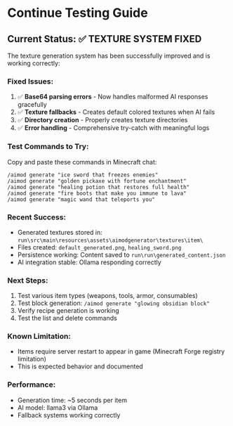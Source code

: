 # Continue Testing Guide

## Current Status: ✅ TEXTURE SYSTEM FIXED

The texture generation system has been successfully improved and is working correctly:

### Fixed Issues:
1. ✅ **Base64 parsing errors** - Now handles malformed AI responses gracefully
2. ✅ **Texture fallbacks** - Creates default colored textures when AI fails
3. ✅ **Directory creation** - Properly creates texture directories
4. ✅ **Error handling** - Comprehensive try-catch with meaningful logs

### Test Commands to Try:

Copy and paste these commands in Minecraft chat:

```
/aimod generate "ice sword that freezes enemies"
/aimod generate "golden pickaxe with fortune enchantment"
/aimod generate "healing potion that restores full health"
/aimod generate "fire boots that make you immune to lava"
/aimod generate "magic wand that teleports you"
```

### Recent Success:
- Generated textures stored in: `run\src\main\resources\assets\aimodgenerator\textures\item\`
- Files created: `default_generated.png`, `healing_sword.png`
- Persistence working: Content saved to `run\run\generated_content.json`
- AI integration stable: Ollama responding correctly

### Next Steps:
1. Test various item types (weapons, tools, armor, consumables)
2. Test block generation: `/aimod generate "glowing obsidian block"`
3. Verify recipe generation is working
4. Test the list and delete commands

### Known Limitation:
- Items require server restart to appear in game (Minecraft Forge registry limitation)
- This is expected behavior and documented

### Performance:
- Generation time: ~5 seconds per item
- AI model: llama3 via Ollama
- Fallback systems working correctly
